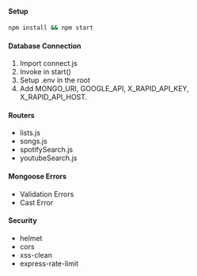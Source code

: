 #### Setup

```bash
npm install && npm start
```

#### Database Connection

1. Import connect.js
2. Invoke in start()
3. Setup .env in the root
4. Add MONGO_URI, GOOGLE_API, X_RAPID_API_KEY, X_RAPID_API_HOST.

#### Routers

- lists.js
- songs.js
- spotifySearch.js
- youtubeSearch.js

#### Mongoose Errors

- Validation Errors
- Cast Error

#### Security

- helmet
- cors
- xss-clean
- express-rate-limit
